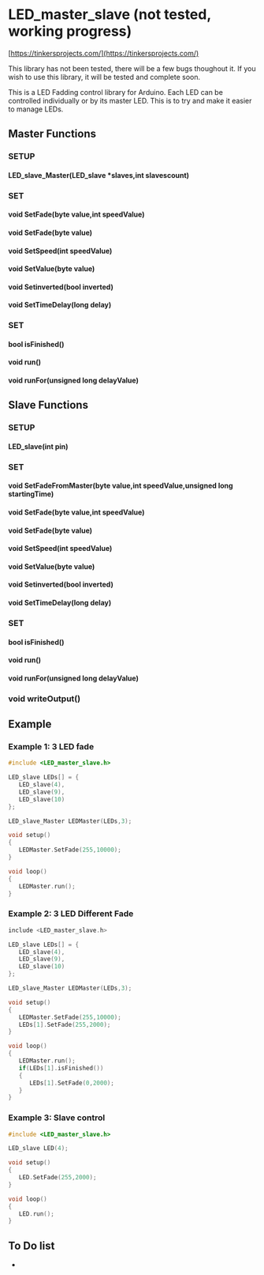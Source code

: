 # LED_master_slave (not tested, working progress)
[https://tinkersprojects.com/](https://tinkersprojects.com/)

This library has not been tested, there will be a few bugs thoughout it. If you wish to use this library, it will be tested and complete soon.

This is a LED Fadding control library for Arduino. Each LED can be controlled individually or by its master LED. This is to try and make it easier to manage LEDs. 

## Master Functions
### SETUP
#### LED_slave_Master(LED_slave *slaves,int slavescount)

### SET 
#### void SetFade(byte value,int speedValue)
#### void SetFade(byte value)
#### void SetSpeed(int speedValue)
#### void SetValue(byte value)
#### void Setinverted(bool inverted)
#### void SetTimeDelay(long delay)

### SET 
#### bool isFinished()
#### void run()
#### void runFor(unsigned long delayValue)
  
  
## Slave Functions
### SETUP
#### LED_slave(int pin)

### SET 
#### void SetFadeFromMaster(byte value,int speedValue,unsigned long startingTime)
#### void SetFade(byte value,int speedValue)
#### void SetFade(byte value)
#### void SetSpeed(int speedValue)
#### void SetValue(byte value)
#### void Setinverted(bool inverted)
#### void SetTimeDelay(long delay)

### SET 
#### bool isFinished()
#### void run()
#### void runFor(unsigned long delayValue)
### void writeOutput()
  



## Example
### Example 1:  3 LED fade

```c++
#include <LED_master_slave.h>

LED_slave LEDs[] = {
   LED_slave(4),
   LED_slave(9),
   LED_slave(10)
};

LED_slave_Master LEDMaster(LEDs,3);

void setup() 
{
   LEDMaster.SetFade(255,10000);
}

void loop() 
{
   LEDMaster.run();
}
```

### Example 2: 3 LED Different Fade

```c++
include <LED_master_slave.h>

LED_slave LEDs[] = {
   LED_slave(4),
   LED_slave(9),
   LED_slave(10)
};

LED_slave_Master LEDMaster(LEDs,3);

void setup() 
{
   LEDMaster.SetFade(255,10000);
   LEDs[1].SetFade(255,2000);
}

void loop() 
{
   LEDMaster.run();
   if(LEDs[1].isFinished())
   {
      LEDs[1].SetFade(0,2000);
   }
}
```

### Example 3: Slave control

```c++
#include <LED_master_slave.h>

LED_slave LED(4);

void setup() 
{
   LED.SetFade(255,2000);
}

void loop() 
{
   LED.run();
}
```

## To Do list
- 
